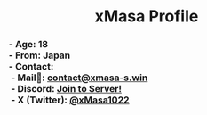 <h1 align=center>xMasa Profile</h1>

<h3>
&nbsp;- Age: 18
<br>
&nbsp;- From: Japan
<br>
&nbsp;- Contact: 
<br>
&nbsp;&nbsp;- Mail📩: <a href="mailto:contact@xmasa-s.win">contact@xmasa-s.win</a> <br>
&nbsp;&nbsp;- Discord: <a href="https://go.xmasa-s.win/discord">Join to Server!</a> <br>
&nbsp;&nbsp;- X (Twitter): <a href="https://twitter.com/xMasa1022">@xMasa1022</a> <br>
</h3>
